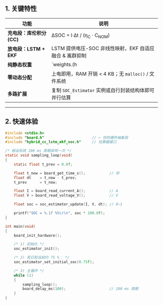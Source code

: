 

## 1. 关键特性

| 功能 | 说明 |
|------|------|
| **充电段：库伦积分 (CC)** | ΔSOC = I·Δt / (η<sub>C</sub> · C<sub>NOM</sub>) |
| **放电段：LSTM + EKF** | LSTM 提供电压-SOC 非线性映射，EKF 自适应融合 & 离群抑制 |
| **纯静态权重** | `weights.(h|cpp)` 在**编译期**链入，定位到 `.rodata` |
| **零动态分配** | 上电即用，RAM 开销 < 4 KB；无 `malloc()` / 文件系统 |
| **多路扩展** | 复制 `SOC_Estimator` 实例或自行封装结构体即可并行估算 |

---

## 2. 快速体验

```c
#include <stdio.h>
#include "board.h"                      // ← 你的硬件抽象层
#include "hybrid_cc_lstm_ekf_soc.h"     // 估算器接口

/* 假设系统 100 ms 周期采样一次 */
static void sampling_loop(void)
{
    static float t_prev = 0.0f;

    float t_now = board_get_time_s();           // 秒
    float dt    = t_now - t_prev;
    t_prev      = t_now;

    float I = board_read_current_A();           // A
    float V = board_read_voltage_V();           // V

    float soc = soc_estimator_update(I, V, dt); // 0~1

    printf("SOC = %.1f %%\r\n", soc * 100.0f);
}

int main(void)
{
    board_init_hardware();

    /* 1) 初始化 */
    soc_estimator_init();

    /* 2) 若已知当前约 75 %： */
    soc_estimator_set_initial_soc(0.75f);

    /* 3) 主循环 */
    while (1)
    {
        sampling_loop();
        board_delay_ms(100);                    // 100 ms 周期
    }
}






